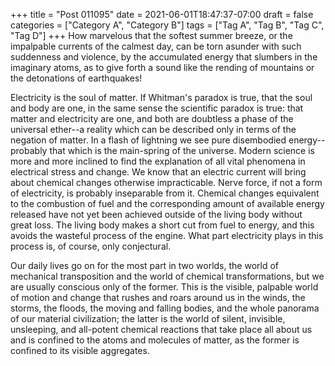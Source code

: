 +++
title = "Post 011095"
date = 2021-06-01T18:47:37-07:00
draft = false
categories = ["Category A", "Category B"]
tags = ["Tag A", "Tag B", "Tag C", "Tag D"]
+++
How marvelous that the softest summer breeze, or the impalpable currents of the calmest day, can be torn asunder with such suddenness and violence, by the accumulated energy that slumbers in the imaginary atoms, as to give forth a sound like the rending of mountains or the detonations of earthquakes!

Electricity is the soul of matter. If Whitman's paradox is true, that the soul and body are one, in the same sense the scientific paradox is true: that matter and electricity are one, and both are doubtless a phase of the universal ether--a reality which can be described only in terms of the negation of matter. In a flash of lightning we see pure disembodied energy--probably that which is the main-spring of the universe. Modern science is more and more inclined to find the explanation of all vital phenomena in electrical stress and change. We know that an electric current will bring about chemical changes otherwise impracticable. Nerve force, if not a form of electricity, is probably inseparable from it. Chemical changes equivalent to the combustion of fuel and the corresponding amount of available energy released have not yet been achieved outside of the living body without great loss. The living body makes a short cut from fuel to energy, and this avoids the wasteful process of the engine. What part electricity plays in this process is, of course, only conjectural.

Our daily lives go on for the most part in two worlds, the world of mechanical transposition and the world of chemical transformations, but we are usually conscious only of the former. This is the visible, palpable world of motion and change that rushes and roars around us in the winds, the storms, the floods, the moving and falling bodies, and the whole panorama of our material civilization; the latter is the world of silent, invisible, unsleeping, and all-potent chemical reactions that take place all about us and is confined to the atoms and molecules of matter, as the former is confined to its visible aggregates.
